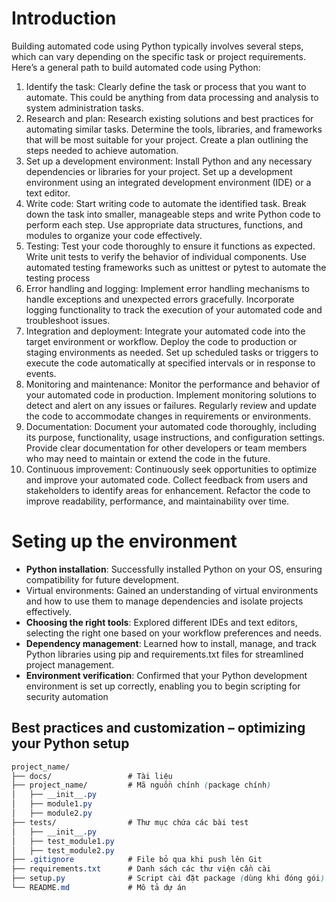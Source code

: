 # Introduction
 Building automated code using Python typically involves several steps, which can vary depending on 
the specific task or project requirements. Here’s a general path to build automated code using Python:

1. Identify the task: Clearly define the task or process that you want to automate. This could be anything from data processing and analysis to system administration tasks.
2. Research and plan: Research existing solutions and best practices for automating similar tasks. Determine the tools, libraries, and frameworks that will be most suitable for your project. Create a plan outlining the steps needed to achieve automation.
3. Set up a development environment: Install Python and any necessary dependencies or libraries for your project. Set up a development environment using an integrated development environment (IDE) or a text editor. 
4. Write code: Start writing code to automate the identified task. Break down the task into smaller, manageable steps and write Python code to perform each step. Use appropriate data structures, functions, and modules to organize your code effectively.
5. Testing: Test your code thoroughly to ensure it functions as expected. Write unit tests to verify the behavior of individual components. Use automated testing frameworks such as unittest or pytest to automate the testing process
6. Error handling and logging: Implement error handling mechanisms to handle exceptions and 
unexpected errors gracefully. Incorporate logging functionality to track the execution of your automated code and troubleshoot issues.
 1. Integration and deployment: Integrate your automated code into the target environment or 
workflow. Deploy the code to production or staging environments as needed. Set up scheduled 
tasks or triggers to execute the code automatically at specified intervals or in response to events.
 1. Monitoring and maintenance: Monitor the performance and behavior of your automated code 
in production. Implement monitoring solutions to detect and alert on any issues or failures. 
Regularly review and update the code to accommodate changes in requirements or environments.
 1. Documentation: Document your automated code thoroughly, including its purpose, functionality, 
usage instructions, and configuration settings. Provide clear documentation for other developers 
or team members who may need to maintain or extend the code in the future.
 1.  Continuous improvement: Continuously seek opportunities to optimize and improve your 
automated code. Collect feedback from users and stakeholders to identify areas for enhancement. 
Refactor the code to improve readability, performance, and maintainability over time.

# Seting up the environment

- **Python installation**: Successfully installed Python on your OS, ensuring compatibility for future development.
- Virtual environments: Gained an understanding of virtual environments and how to use them to manage dependencies and isolate projects effectively. 
- **Choosing the right tools**: Explored different IDEs and text editors, selecting the right one based on your workflow preferences and needs. 
- **Dependency management**: Learned how to install, manage, and track Python libraries using pip and requirements.txt files for streamlined project management. 
- **Environment verification**: Confirmed that your Python development environment is set up correctly, enabling you to begin scripting for security automation

## Best practices and customization – optimizing your Python setup

```css
project_name/
├── docs/                 # Tài liệu
├── project_name/         # Mã nguồn chính (package chính)
│   ├── __init__.py
│   ├── module1.py
│   ├── module2.py
├── tests/                # Thư mục chứa các bài test
│   ├── __init__.py
│   ├── test_module1.py
│   ├── test_module2.py
├── .gitignore            # File bỏ qua khi push lên Git
├── requirements.txt      # Danh sách các thư viện cần cài
├── setup.py              # Script cài đặt package (dùng khi đóng gói)
└── README.md             # Mô tả dự án
```
